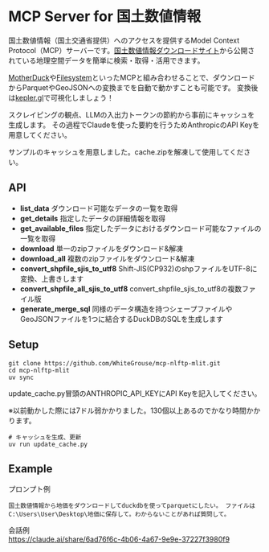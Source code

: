 # MCP Server for 国土数値情報
国土数値情報（国土交通省提供）へのアクセスを提供するModel Context Protocol（MCP）サーバーです。[国土数値情報ダウンロードサイト](https://nlftp.mlit.go.jp/ksj/index.html)から公開されている地理空間データを簡単に検索・取得・活用できます。

[MotherDuck](https://github.com/motherduckdb/mcp-server-motherduck)や[Filesystem](https://github.com/modelcontextprotocol/servers/tree/main/src/filesystem)といったMCPと組み合わせることで、ダウンロードからParquetやGeoJSONへの変換までを自動で動かすことも可能です。
変換後は[kepler.gl](https://kepler.gl/)で可視化しましょう！

スクレイピングの観点、LLMの入出力トークンの節約から事前にキャッシュを生成します。
その過程でClaudeを使った要約を行うためAnthropicのAPI Keyを用意してください。

サンプルのキャッシュを用意しました。cache.zipを解凍して使用してください。

## API
- **list_data** ダウンロード可能なデータの一覧を取得
- **get_details** 指定したデータの詳細情報を取得
- **get_available_files** 指定したデータにおけるダウンロード可能なファイルの一覧を取得
- **download** 単一のzipファイルをダウンロード&解凍
- **download_all** 複数のzipファイルをダウンロード&解凍
- **convert_shpfile_sjis_to_utf8** Shift-JIS(CP932)のshpファイルをUTF-8に変換、上書きします
- **convert_shpfile_all_sjis_to_utf8** convert_shpfile_sjis_to_utf8の複数ファイル版
- **generate_merge_sql** 同様のデータ構造を持つシェープファイルやGeoJSONファイルを1つに結合するDuckDBのSQLを生成します

## Setup
```
git clone https://github.com/WhiteGrouse/mcp-nlftp-mlit.git
cd mcp-nlftp-mlit
uv sync
```

update_cache.py冒頭のANTHROPIC_API_KEYにAPI Keyを記入してください。

※以前動かした際には7ドル弱かかりました。130個以上あるのでかなり時間かかります。

```
# キャッシュを生成、更新
uv run update_cache.py
```

## Example
プロンプト例
```
国土数値情報から地価をダウンロードしてduckdbを使ってparquetにしたい。 ファイルはC:\Users\User\Desktop\地価に保存して。わからないことがあれば質問して。
```
会話例  
https://claude.ai/share/6ad76f6c-4b06-4a67-9e9e-37227f3980f9